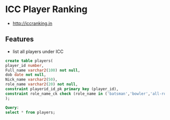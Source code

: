 # ICC Player Ranking

* http://iccranking.in

## Features

* list all players under ICC

```sql
create table players(
player_id number,
Full_name varchar2(100) not null,
dob date not null,
Nick_name varchar2(50),
role_name varchar2(20) not null,
constraint playerid_id_pk primary key (player_id),
constraint role_name_ck check (role_name in ('batsman','bowler','all-rounder'))
);
```
```sql
Query:
select * from players;
```


